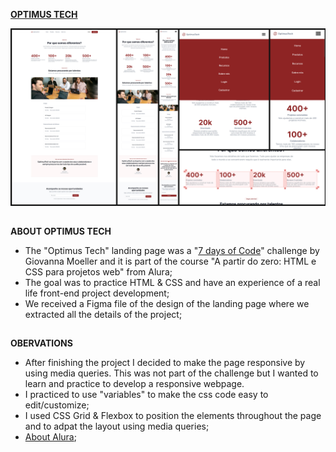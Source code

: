 [**OPTIMUS TECH**](https://rodrigozandeoliveira.github.io/Alura_7DaysChallenge_OptimusTech/)

![Optimus Tech Preview](RodrigoZandeOliveira_Exercise_OptimusTech_Preview.jpg)

##

**ABOUT OPTIMUS TECH**

- The "Optimus Tech" landing page was a "[7 days of Code](https://7daysofcode.io/matricula/html-css)" challenge by Giovanna Moeller and it is part of the course "A partir do zero: HTML e CSS para projetos web" from Alura;
- The goal was to practice HTML & CSS and have an experience of a real life front-end project development;
- We received a Figma file of the design of the landing page where we extracted all the details of the project;

##

**OBERVATIONS**

- After finishing the project I decided to make the page responsive by using media queries. This was not part of the challenge but I wanted to learn and practice to develop a responsive webpage.
- I practiced to use "variables" to make the css code easy to edit/customize;
- I used CSS Grid & Flexbox to position the elements throughout the page and to adpat the layout using media queries;
- [About Alura](https://www.alura.com.br);
